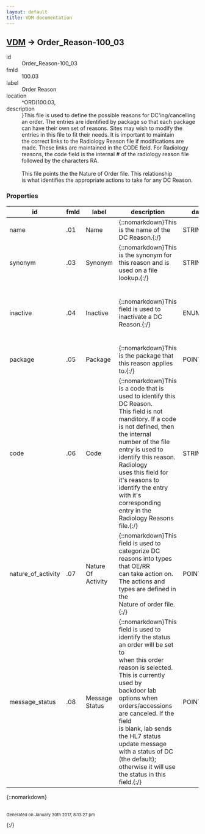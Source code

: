 ```yaml
---
layout: default
title: VDM documentation
---
```


## [VDM](TableOfContent.md) &#8594; Order_Reason-100_03 

<dl>
<dt>id</dt><dd>Order_Reason-100_03</dd>
<dt>fmId</dt><dd>100.03</dd>
<dt>label</dt><dd>Order Reason</dd>
<dt>location</dt><dd>^ORD(100.03,</dd>
<dt>description</dt><dd>}This file is used to define the possible reasons for DC'ing/cancelling<br/>an order.  The entries are identified by package so that each package<br/>can have their own set of reasons.  Sites may wish to modify the<br/>entries in this file to fit their needs.  It is important to maintain<br/>the correct links to the Radiology Reason file if modifications are<br/>made.  These links are maintained in the CODE field.  For Radiology<br/>reasons, the code field is the internal # of the radiology reason file<br/>followed by the characters RA.<br/> <br/>This file points the the Nature of Order file.  This relationship<br/>is what identifies the appropriate actions to take for any DC Reason.</dd>
</dl>

### Properties

| id | fmId | label | description | datatype | location | attributes | range | 
| --- | --- | --- | --- | --- | --- | --- | --- | 
| name | .01 | Name | {::nomarkdown}This is the name of the DC Reason.{:/} | STRING |  | REQUIRED, INDEXED |  | 
| synonym | .03 | Synonym | {::nomarkdown}This is the synonym for this reason and is used on a file lookup.{:/} | STRING |  | INDEXED |  | 
| inactive | .04 | Inactive | {::nomarkdown}This field is used to inactivate a DC Reason.{:/} | ENUMERATION |  |  | {::nomarkdown}<dl><dt>0</dt><dd>ACTIVE</dd><dt>1</dt><dd>INACTIVE</dd></dl>{:/} | 
| package | .05 | Package | {::nomarkdown}This is the package that this reason applies to.{:/} | POINTER |  |  | Package-9_4 | 
| code | .06 | Code | {::nomarkdown}This is a code that is used to identify this DC Reason.<br/>This field is not manditory.  If a code is not defined, then the internal<br/>number of the file entry is used to identify this reason.  Radiology<br/>uses this field for it's reasons to identify the entry with it's<br/>corresponding entry in the Radiology Reasons file.{:/} | STRING |  | INDEXED |  | 
| nature_of_activity | .07 | Nature Of Activity | {::nomarkdown}This field is used to categorize DC reasons into types that OE/RR<br/>can take action on.  The actions and types are defined in the<br/>Nature of order file.{:/} | POINTER |  | REQUIRED | Nature_Of_Order-100_02 | 
| message_status | .08 | Message Status | {::nomarkdown}This field is used to identify the status an order will be set to<br/>when this order reason is selected.  This is currently used by<br/>backdoor lab options when orders/accessions are canceled.  If the field<br/>is blank, lab sends the HL7 status update message with a status of DC<br/>(the default); otherwise it will use the status in this field.{:/} | POINTER |  |  | Order_Status-100_01 | 

{::nomarkdown} <br/><br/><p style="font-size: 11px">Generated on January 30th 2017, 8:13:27 pm</p>{:/}